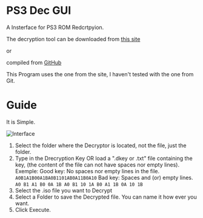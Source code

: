 # PS3 Dec GUI

A Insterface for PS3 ROM Redcrtpyion.


The decryption tool can be downloaded from [this site](https://www.romhacking.net/utilities/1456/)

or

compiled from [GitHub](https://github.com/al3xtjames/PS3Dec)

This Program uses the one from the site, I haven't tested with the one from Git.


# Guide

It is Simple.

![Interface](https://github.com/elythron/PS3-Dec-GUI/assets/117151106/e35954ab-6f16-483b-bf23-cd9b871fbc92)

1. Select the folder where the Decryptor is located, not the file, just the folder.
2. Type in the Drecryption Key OR load a ".dkey or .txt" file containing the key, (the content of the file can not have spaces nor empty lines).
   Exemple:
     Good key: No spaces nor empty lines in the file.
        `A0B1A1B00A1BA0B1101AB0A11B0A10`
     Bad key: Spaces and (or) empty lines.
         `A0 B1 A1 B0 0A 1B A0 B1 10 1A B0 A1 1B 0A 10 1B
                                                         `
3. Select the .iso file you want to Decrypt
4. Select a Folder to save the Decrypted file.
   You can name it how ever you want.
5. Click Execute.

